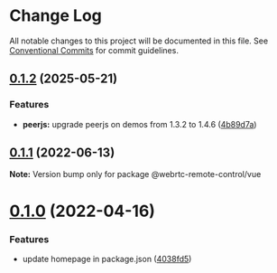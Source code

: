 # Change Log

All notable changes to this project will be documented in this file.
See [Conventional Commits](https://conventionalcommits.org) for commit guidelines.

## [0.1.2](https://github.com/topheman/webrtc-remote-control/compare/@webrtc-remote-control/vue@0.1.1...@webrtc-remote-control/vue@0.1.2) (2025-05-21)


### Features

* **peerjs:** upgrade peerjs on demos from 1.3.2 to 1.4.6 ([4b89d7a](https://github.com/topheman/webrtc-remote-control/commit/4b89d7ad7993a6b3bf7f31e034ed9b4ac19f3b74))





## [0.1.1](https://github.com/topheman/webrtc-remote-control/compare/@webrtc-remote-control/vue@0.1.0...@webrtc-remote-control/vue@0.1.1) (2022-06-13)

**Note:** Version bump only for package @webrtc-remote-control/vue





# [0.1.0](https://github.com/topheman/webrtc-remote-control/compare/@webrtc-remote-control/vue@0.0.1...@webrtc-remote-control/vue@0.1.0) (2022-04-16)


### Features

* update homepage in package.json ([4038fd5](https://github.com/topheman/webrtc-remote-control/commit/4038fd51ac19f7285808de4ac8ad21eb7a461ab7))
